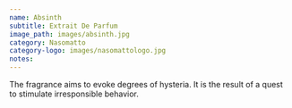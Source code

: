 ```yaml
---
name: Absinth
subtitle: Extrait De Parfum
image_path: images/absinth.jpg
category: Nasomatto
category-logo: images/nasomattologo.jpg
notes: 
---
```

The fragrance aims to evoke degrees of hysteria. It is the result of a quest to stimulate irresponsible behavior.

